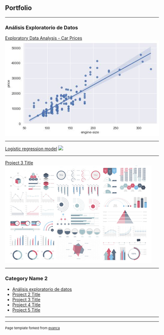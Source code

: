 ## Portfolio

---

### Análisis Exploratorio de Datos

[Exploratory Data Analysis - Car Prices](https://github.com/jjsilvera/data-science-portfolio/blob/main/Exploratory%20Data%20Analysis%20of%20Car%20Prices.ipynb)
<img src="images/cars.jpeg?raw=true"/>

---
[Logistic regression model](https://github.com/jjsilvera/data-science-portfolio/blob/main/Logistic%20Regression%20model.ipynb)
<img src="images/images/Sigmoid.JPG.jpg?raw=true"/>

---
[Project 3 Title](http://example.com/)
<img src="images/dummy_thumbnail.jpg?raw=truee"/>

---

### Category Name 2

- [Análisis exploratorio de datos](https://github.com/jjsilvera/data-science-portfolio/blob/main/Exploratory%20Data%20Analysis%20of%20Car%20Prices.ipynb)
- [Project 2 Title](http://example.com/)
- [Project 3 Title](http://example.com/)
- [Project 4 Title](http://example.com/)
- [Project 5 Title](http://example.com/)

---




---
<p style="font-size:11px">Page template forked from <a href="https://github.com/evanca/quick-portfolio">evanca</a></p>
<!-- Remove above link if you don't want to attibute -->
